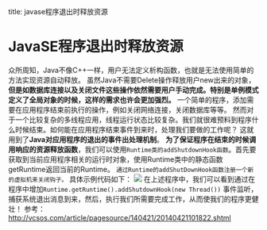 title: javase程序退出时释放资源 

#  JavaSE程序退出时释放资源 
众所周知，Java不像C++一样，用户无法定义析构函数，也就是无法使用简单的方法实现资源自动释放。
虽然Java不需要Delete操作释放用户new出来的对象，**但是如数据库连接以及关闭文件这些操作依然需要用户手动完成。特别是单例模式定义了全局对象的时候，这样的需求也许会更加强烈。**
一个简单的程序，添加需要在应用程序结束前执行的操作，例如关闭网络连接，关闭数据库等等。
然而对于一个比较复杂的多线程应用，线程运行状态比较复杂。我们就很难预料到程序什么时候结束。如何能在应用程序结束事件到来时，处理我们要做的工作呢？
这就用到了**Java对应用程序的退出的事件出处理机制**。
**为了保证程序在结束的时候调用响应的资源释放函数**，我们可以使用` Runtime类的addShutdownHook函数 `。首先要获取到当前应用程序相关的运行时对象，使用Runtime类中的静态函数getRuntime返回当前的Runtime。
` 通过Runtime的addShutDownHook函数注册一个新的虚拟机来关闭钩子。 `
具体示例代码如下：
![](/data/dokuwiki/java/pasted/20160603-101940.png)
在上述程序中，我们可以看到通过在程序中增加` Runtime.getRuntime().addShutdownHook(new Thread()) ` 事件监听，捕获系统退出消息到来，然后，执行我们所需要完成工作，从而使我们的程序更健壮！
参考：
http://vcsos.com/article/pagesource/140421/20140421101822.shtml